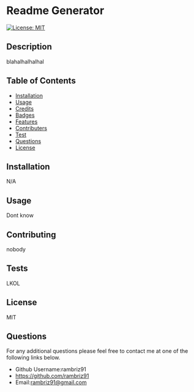 # Readme Generator 
[![License: MIT](https://img.shields.io/badge/License-MIT-yellow.svg)](https://opensource.org/licenses/MIT)

## Description
blahalhalhalhal
## Table of Contents
- [Installation](#installation)
- [Usage](#usage)
- [Credits](#credits)
- [Badges](#badges)
- [Features](#features)
- [Contributers](#contributers)
- [Test](#test)
- [Questions](#questions)
- [License](#license)
## Installation
N/A
## Usage
Dont know
## Contributing
nobody
## Tests
LKOL
## License
MIT
## Questions
For any additional questions please feel free to contact me at one of the following links below.
-   Github Username:rambriz91
-   https://github.com/rambriz91
-   Email:rambriz91@gmail.com